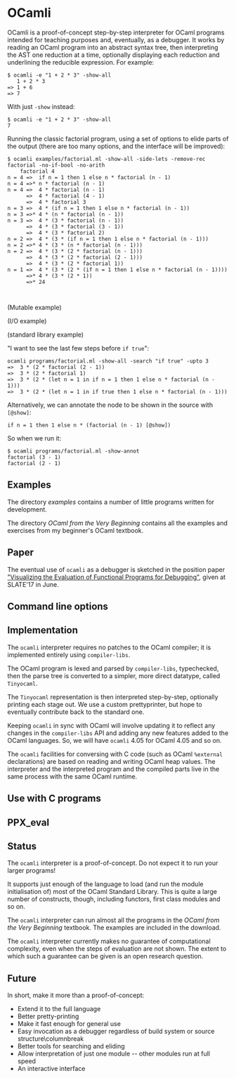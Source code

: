 OCamli
======
OCamli is a proof-of-concept step-by-step interpreter for OCaml programs intended for teaching purposes and, eventually, as a debugger. It works by reading an OCaml program into an abstract syntax tree, then interpreting the AST one reduction at a time, optionally displaying each reduction and underlining the reducible expression. For example:

```
$ ocamli -e "1 + 2 * 3" -show-all
   1 + 2 * 3
=> 1 + 6
=> 7
```

With just `-show` instead:

```
$ ocamli -e "1 + 2 * 3" -show-all
7
```

Running the classic factorial program, using a set of options to elide parts of the output (there are too many options, and the interface will be improved):

```
$ ocamli examples/factorial.ml -show-all -side-lets -remove-rec factorial -no-if-bool -no-arith
    factorial 4
n = 4 =>  if n = 1 then 1 else n * factorial (n - 1)
n = 4 =>* n * factorial (n - 1)
n = 4 =>  4 * factorial (n - 1)
      =>  4 * factorial (4 - 1)
      =>  4 * factorial 3
n = 3 =>  4 * (if n = 1 then 1 else n * factorial (n - 1))
n = 3 =>* 4 * (n * factorial (n - 1))
n = 3 =>  4 * (3 * factorial (n - 1))
      =>  4 * (3 * factorial (3 - 1))
      =>  4 * (3 * factorial 2)
n = 2 =>  4 * (3 * (if n = 1 then 1 else n * factorial (n - 1)))
n = 2 =>* 4 * (3 * (n * factorial (n - 1)))
n = 2 =>  4 * (3 * (2 * factorial (n - 1)))
      =>  4 * (3 * (2 * factorial (2 - 1)))
      =>  4 * (3 * (2 * factorial 1))
n = 1 =>  4 * (3 * (2 * (if n = 1 then 1 else n * factorial (n - 1))))
      =>* 4 * (3 * (2 * 1))
      =>* 24



```
(Mutable example)

(I/O example)

(standard library example)

"I want to see the last few steps before `if true`":


```
ocamli programs/factorial.ml -show-all -search "if true" -upto 3
=>  3 * (2 * factorial (2 - 1))
=>  3 * (2 * factorial 1)
=>  3 * (2 * (let n = 1 in if n = 1 then 1 else n * factorial (n - 1)))
=>  3 * (2 * (let n = 1 in if true then 1 else n * factorial (n - 1)))
```

Alternatively, we can annotate the node to be shown in the source with `[@show]`:

```
if n = 1 then 1 else n * (factorial (n - 1) [@show])
```

So when we run it:

```
$ ocamli programs/factorial.ml -show-annot
factorial (3 - 1)
factorial (2 - 1)
```

Examples
--------

The directory *examples* contains a number of little programs written for development.

The directory *OCaml from the Very Beginning* contains all the examples and exercises from my beginner's OCaml textbook.


Paper
-----
The eventual use of `ocamli` as a debugger is sketched in the position paper ["Visualizing the Evaluation of Functional Programs for Debugging"](http://www.cs.le.ac.uk/people/jw642/visfunc.pdf), given at SLATE'17 in June. 

Command line options
--------------------

Implementation
--------------

The `ocamli` interpreter requires no patches to the OCaml compiler; it is implemented entirely using `compiler-libs`.

The OCaml program is lexed and parsed by `compiler-libs`, typechecked, then the parse tree is converted to a simpler, more direct datatype, called `Tinyocaml`.

The `Tinyocaml` representation is then interpreted step-by-step, optionally printing each stage out. We use a custom prettyprinter, but hope to eventually contribute back to the standard one.

Keeping `ocamli` in sync with OCaml will involve updating it to reflect any changes in the `compiler-libs` API and adding any new features added to the OCaml languages. So, we will have `ocamli` 4.05 for OCaml 4.05 and so on.

The `ocamli` facilities for conversing with C code (such as OCaml `%external` declarations) are based on reading and writing OCaml heap values. The interpreter and the interpreted program and the compiled parts live in the same process with the same OCaml runtime.



Use with C programs
-------------------

PPX_eval
-----------

Status
------
The `ocamli` interpreter is a proof-of-concept. Do not expect it to run your larger programs!

It supports just enough of the language to load (and run the module initialisation of) most of the OCaml Standard Library. This is quite a large number of constructs, though, including functors, first class modules and so on.

The `ocamli` interpreter can run almost all the programs in the *OCaml from the Very Beginning* textbook. The examples are included in the download.

The `ocamli` interpreter currently makes no guarantee of computational complexity, even when the steps of evaluation are not shown. The extent to which such a guarantee can be given is an open research question.


Future
------

In short, make it more than a proof-of-concept:

* Extend it to the full language
* Better pretty-printing
* Make it fast enough for general use
* Easy invocation as a debugger regardless of build system or source structure\columnbreak
* Better tools for searching and eliding
* Allow interpretation of just one module -- other modules run at full speed
* An interactive interface

